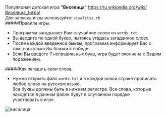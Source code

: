 Популярная детская игра **"Виселица"** https://ru.wikipedia.org/wiki/Виселица_(игра)  
Для запуска игры используйте: `viselitsa.rb`  
#####Правила игры.  
- Программа загадывает Вам случайное слово из `words.txt`.
- Вы вводите по одной букве, пытаясь угадась загаданное слово.
- После каждой введенной быквы, программа информирует Вас о том, насколько Вы близки к победе.
- Если Вы введете 7 неправильных букв, игра будет окончена с Вашим поражением.

#####Как загадать свои слова.    

- Нужно открыть файл `words.txt` и в каждой новой строке прописать любое слово на русском языке.  
Все буквы должны быть в нижнем регистре. Все слова, которые находятся в данном файле будут в случайном порядке  
участвовать в игре.

![виселица](https://im2-tub-ru.yandex.net/i?id=5ff803c3f7366b64df4f7f80cc5b919a-l&n=13 "Игра виселица")
